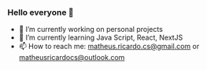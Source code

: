 ### Hello everyone 👋

- 🔭 I’m currently working on personal projects
- 🌱 I’m currently learning Java Script, React, NextJS
- 📫 How to reach me: matheus.ricardo.cs@gmail.com or matheusricardocs@outlook.com
